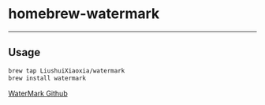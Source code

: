 # homebrew-watermark

---

## Usage

```bash
brew tap LiushuiXiaoxia/watermark
brew install watermark
```

[WaterMark Github](https://github.com/LiushuiXiaoxia/WaterMark)
